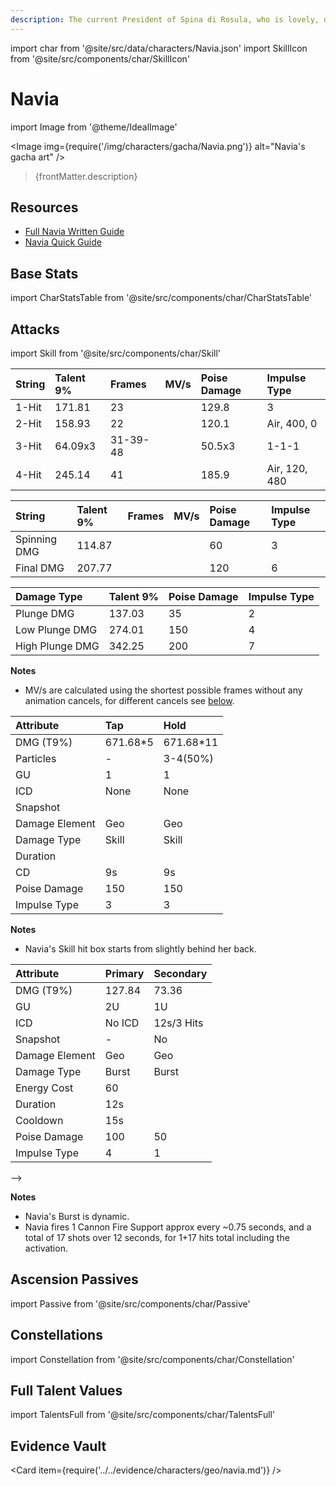 ```yaml
---
description: The current President of Spina di Rosula, who is lovely, dutiful, and a great boss.
---
```


import char from '@site/src/data/characters/Navia.json'
import SkillIcon from '@site/src/components/char/SkillIcon'

# Navia

import Image from '@theme/IdealImage'

<Image img={require('/img/characters/gacha/Navia.png')} alt="Navia's gacha art" />
<blockquote>{frontMatter.description}</blockquote>


## Resources

* [Full Navia Written Guide](https://keqingmains.com/navia/)
* [Navia Quick Guide](https://keqingmains.com/q/navia-quickguide/)


## Base Stats

import CharStatsTable from '@site/src/components/char/CharStatsTable'

<CharStatsTable char={char} />

## Attacks

import Skill from '@site/src/components/char/Skill'

<Tabs queryString="ability">
<TabItem value='na' label='Normal Attacks'>
<SkillIcon char={char} skill='na' />
<div class='talent-columns'>
<Skill char={char} skill='na' sectionFilter='Normal Attack' />



| String | Talent 9% | Frames  | MV/s | Poise Damage | Impulse Type |
| :----- | :-------- | :------ | :--- | :----------- | :----------- |
| 1-Hit  |   171.81  |   23    |      |     129.8    |       3      |
| 2-Hit  |   158.93  |   22    |      |     120.1    |   Air, 400, 0|
| 3-Hit  |   64.09x3 | 31-39-48|      |     50.5x3   |     1-1-1    |
| 4-Hit  |   245.14  |   41    |      |     185.9    | Air, 120, 480|


</div>
<div class='talent-columns'>
<Skill char={char} skill='na' sectionFilter='Charged Attack' />


| String       | Talent 9% | Frames | MV/s | Poise Damage | Impulse Type |
| :----------- | :-------- | :----- | :--- | :----------- | :----------- |
| Spinning DMG |   114.87  |        |      | 60           | 3            |
| Final DMG    |   207.77  |        |      | 120          | 6            |


</div>
<div class='talent-columns'>
<Skill char={char} skill='na' sectionFilter='Plunging Attack' />


| Damage Type     | Talent 9% | Poise Damage | Impulse Type |
| :-------------- | :-------- | :----------- | :----------- |
| Plunge DMG      |   137.03  |     35       |      2       |
| Low Plunge DMG  |   274.01  |     150      |      4       |
| High Plunge DMG |   342.25  |     200      |      7       |


</div>


**Notes**

* MV/s are calculated using the shortest possible frames without any animation cancels, for different cancels see [below](#frames).

</TabItem>

<TabItem value='e' label='Skill'>
<SkillIcon char={char} skill='e' />
<div class='talent-columns'>
<Skill char={char} skill='e' />


| Attribute      | Tap       | Hold       |
| :------------- | :-------- | :--------- |
| DMG \(T9%\)    |   671.68*5 | 671.68*11  |
| Particles      |   -     |  3-4(50%)  |
| GU             |   1     |     1      |
| ICD            |   None   |    None    |
| Snapshot       |           |            |
| Damage Element |   Geo    |    Geo     |
| Damage Type    |   Skill  |   Skill    |
| Duration       |           |            |
| CD             |   9s     |     9s     |
| Poise Damage   |   150     |     150    |
| Impulse Type   |   3     |      3     |


</div>


**Notes**
* Navia's Skill hit box starts from slightly behind her back.

</TabItem>

<TabItem value='q' label='Burst'>
<SkillIcon char={char} skill='q' />
<div class='talent-columns'>
<Skill char={char} skill='q'/>


| Attribute         | Primary   | Secondary |
| :---------------- | :-------- | :-------- |
| DMG \(T9%\)       |     127.84      |    73.36       |
| GU                |     2U      |     1U      |
| ICD               |     No ICD     |     12s/3 Hits      |
| Snapshot          |     -      |     No      |
| Damage Element    |     Geo      |     Geo      |
| Damage Type       |     Burst      |     Burst      |
| Energy Cost       |     60      |           |
| Duration          |     12s       |         |
| Cooldown          |     15s       |          |
| Poise Damage      |     100      |     50      |
| Impulse Type      |     4      |     1      |
-->

</div>


**Notes**
* Navia's Burst is dynamic.
* Navia fires 1 Cannon Fire Support approx every ~0.75 seconds, and a total of 17 shots over 12 seconds, for 1+17 hits total including the activation.


</TabItem>
</Tabs>

<!--
## Frames

import charFrames from '@site/src/data/frames/Navia.json'
import Frames from '@site/src/components/char/Frames'

<Frames data={charFrames} />
-->

## Ascension Passives

import Passive from '@site/src/components/char/Passive'

<Tabs queryString="passive">
<TabItem value='passive' label='Passive'>
<Passive char={char} passive={2} />
</TabItem>

<TabItem value='a1' label='Ascension 1'>
<Passive char={char} passive={0} />
</TabItem>

<TabItem value="a4" label="Ascension 4">
<Passive char={char} passive={1} />
</TabItem>
</Tabs>

## Constellations

import Constellation from '@site/src/components/char/Constellation'

<Tabs queryString="constellation">
<TabItem value='c1' label='C1'>
<Constellation char={char} constellation={1} />
</TabItem>

<TabItem value='c2' label='C2'>
<Constellation char={char} constellation={2} />
</TabItem>

<TabItem value='c3' label='C3'>
<Constellation char={char} constellation={3} />
</TabItem>

<TabItem value='c4' label='C4'>
<Constellation char={char} constellation={4} />
</TabItem>

<TabItem value='c5' label='C5'>
<Constellation char={char} constellation={5} />
</TabItem>

<TabItem value='c6' label='C6'>
<Constellation char={char} constellation={6} />
</TabItem>
</Tabs>

## Full Talent Values

import TalentsFull from '@site/src/components/char/TalentsFull'

<TalentsFull char={char}/>

## Evidence Vault

<Card item={require('../../evidence/characters/geo/navia.md')} />
